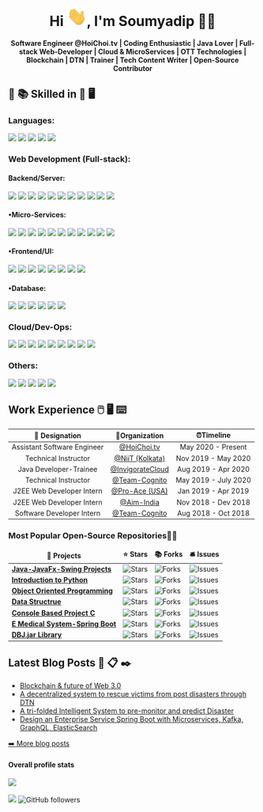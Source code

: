 <h1 align="center">Hi <img src="https://raw.githubusercontent.com/ABSphreak/ABSphreak/master/gifs/Hi.gif" width="40px" />, I'm Soumyadip 👨‍💻</h1>

  
<!---[![HitCount](http://hits.dwyl.com/soumyadip007/soumyadip007.svg)](http://hits.dwyl.com/soumyadip007/soumyadip007)
<b>- Platform:</b>
# Hi, I'm Soumyadip 👋:man_technologist:
<code><img height="30" src="https://raw.githubusercontent.com/github/explore/80688e429a7d4ef2fca1e82350fe8e3517d3494d/topics/docker/docker.png"></code>
<code><img height="30" src="https://raw.githubusercontent.com/github/explore/80688e429a7d4ef2fca1e82350fe8e3517d3494d/topics/vagrant/vagrant.png"></code>
<code><img height="30" src="https://raw.githubusercontent.com/github/explore/80688e429a7d4ef2fca1e82350fe8e3517d3494d/topics/kubernetes/kubernetes.png"></code>
<code><img height="30" src="https://raw.githubusercontent.com/github/explore/80688e429a7d4ef2fca1e82350fe8e3517d3494d/topics/maven/maven.png"></code>
### Platform
<code><img src="https://raw.githubusercontent.com/soumyadip007/soumyadip007/master/img/platform/linux.png" height="30"></code>
<code><img src="https://raw.githubusercontent.com/soumyadip007/soumyadip007/master/img/platform/windows.jpg" height="30"></code>
<img src="https://gpvc.arturio.dev/soumyadip007" alt="profile views"/> --->
<p align="center">
<b>Software Engineer @HoiChoi.tv | Coding Enthusiastic | Java Lover | Full-stack Web-Developer | Cloud & MicroServices | OTT Technologies | Blockchain | DTN | Trainer | Tech Content Writer | Open-Source Contributor </b> </p>
  

## :open_book: :books: Skilled in :closed_book: :desktop_computer:


### Languages:
<code><img src="https://raw.githubusercontent.com/soumyadip007/soumyadip007/master/img/pl/c.png" height="30"></code>
<code><img src="https://raw.githubusercontent.com/soumyadip007/soumyadip007/master/img/pl/java.png" height="30"></code>
<code><img src="https://raw.githubusercontent.com/soumyadip007/soumyadip007/master/img/pl/python.png" height="30"></code>
<code><img src="https://raw.githubusercontent.com/soumyadip007/soumyadip007/master/img/pl/js.png" height="30"></code>
<code><img src="https://raw.githubusercontent.com/soumyadip007/soumyadip007/master/img/pl/ts.png" height="30"></code>

### Web Development (Full-stack):

#### Backend/Server:
<code><img src="https://raw.githubusercontent.com/soumyadip007/soumyadip007/master/img/web/backend/j2ee.png" height="30"></code>
<code><img src="https://raw.githubusercontent.com/soumyadip007/soumyadip007/master/img/web/backend/jsp.png" height="30"></code>
<code><img src="https://raw.githubusercontent.com/soumyadip007/soumyadip007/master/img/web/backend/servlet.png" height="30"></code>
<code><img src="https://raw.githubusercontent.com/soumyadip007/soumyadip007/master/img/web/backend/spring-1.png" height="30"></code>
<code><img src="https://raw.githubusercontent.com/soumyadip007/soumyadip007/master/img/web/backend/spring-boot.png" height="30"></code>
<code><img src="https://raw.githubusercontent.com/soumyadip007/soumyadip007/master/img/web/backend/hibernate.jpeg" height="30"></code>
<code><img src="https://raw.githubusercontent.com/soumyadip007/soumyadip007/master/img/web/security/security.png" height="30"></code>
<code><img src="https://raw.githubusercontent.com/soumyadip007/soumyadip007/master/img/web/security/ldap.png" height="30"></code>
<code><img src="https://raw.githubusercontent.com/soumyadip007/soumyadip007/master/img/web/security/jwt.png" height="30"></code>
<code><img src="https://raw.githubusercontent.com/soumyadip007/soumyadip007/master/img/web/security/oauth.png" height="30"></code>
<code><img src="https://raw.githubusercontent.com/soumyadip007/soumyadip007/master/img/web/backend/tomcat.jpg" height="30"></code>

#### •Micro-Services:
<code><img src="https://raw.githubusercontent.com/soumyadip007/soumyadip007/master/img/web/ms/rest.png" height="30"></code>
<code><img src="https://raw.githubusercontent.com/soumyadip007/soumyadip007/master/img/web/ms/rx.png" height="30"></code>
<code><img src="https://raw.githubusercontent.com/soumyadip007/soumyadip007/master/img/web/ms/webflux.jpg" height="30"></code>
<code><img src="https://raw.githubusercontent.com/soumyadip007/soumyadip007/master/img/web/ms/kafka.png" height="30"></code>
<code><img src="https://raw.githubusercontent.com/soumyadip007/soumyadip007/master/img/web/ms/graphql.png" height="30"></code>
<code><img src="https://raw.githubusercontent.com/soumyadip007/soumyadip007/master/img/web/ms/elastic.png" height="30"></code>
<code><img src="https://raw.githubusercontent.com/soumyadip007/soumyadip007/master/img/web/ms/eureka.png" height="30"></code>
<code><img src="https://raw.githubusercontent.com/soumyadip007/soumyadip007/master/img/web/ms/zuul.png" height="30"></code>
<code><img src="https://raw.githubusercontent.com/soumyadip007/soumyadip007/master/img/web/ms/hystrix.jpg" height="30"></code>
<code><img src="https://raw.githubusercontent.com/soumyadip007/soumyadip007/master/img/web/ms/seluth.png" height="30"></code>
<code><img src="https://raw.githubusercontent.com/soumyadip007/soumyadip007/master/img/web/ms/zipkin.png" height="30"></code>

#### •Frontend/UI:
<code><img src="https://raw.githubusercontent.com/soumyadip007/soumyadip007/master/img/web/ui/html.png" height="30"></code>
<code><img src="https://raw.githubusercontent.com/soumyadip007/soumyadip007/master/img/web/ui/css.png" height="30"></code>
<code><img src="https://raw.githubusercontent.com/soumyadip007/soumyadip007/master/img/web/ui/bt.jpg" height="30"></code>
<code><img src="https://raw.githubusercontent.com/soumyadip007/soumyadip007/master/img/web/ui/thymeleaf.png" height="30"></code>
<code><img src="https://raw.githubusercontent.com/soumyadip007/soumyadip007/master/img/web/ui/angular.jpg" height="30"></code>
<code><img src="https://raw.githubusercontent.com/soumyadip007/soumyadip007/master/img/web/ui/jq.jpg" height="30"></code>
<code><img src="https://raw.githubusercontent.com/soumyadip007/soumyadip007/master/img/web/ui/redux.png" height="30"></code>
<code><img src="https://raw.githubusercontent.com/soumyadip007/soumyadip007/master/img/web/ui/ajax.png" height="30"></code>

#### •Database:
<code><img src="https://raw.githubusercontent.com/soumyadip007/soumyadip007/master/img/db/mysql1.png" height="30"></code>
<code><img src="https://raw.githubusercontent.com/soumyadip007/soumyadip007/master/img/db/oracle.png" height="30"></code>
<code><img src="https://raw.githubusercontent.com/soumyadip007/soumyadip007/master/img/db/mongo.png" height="30"></code>
<code><img src="https://raw.githubusercontent.com/soumyadip007/soumyadip007/master/img/db/dy.png" height="30"></code>
<code><img src="https://raw.githubusercontent.com/soumyadip007/soumyadip007/master/img/db/cas.png" height="30"></code>
<code><img src="https://raw.githubusercontent.com/soumyadip007/soumyadip007/master/img/db/redis.png" height="30"></code>

### Cloud/Dev-Ops:
<code><img src="https://raw.githubusercontent.com/soumyadip007/soumyadip007/master/img/cloud/aws.png" height="30"></code>
<code><img src="https://raw.githubusercontent.com/soumyadip007/soumyadip007/master/img/cloud/lambda.png" height="30"></code>
<code><img src="https://raw.githubusercontent.com/soumyadip007/soumyadip007/master/img/cloud/s3.png" height="30"></code>
<code><img src="https://raw.githubusercontent.com/soumyadip007/soumyadip007/master/img/cloud/maven.png" height="30"></code>
<code><img src="https://raw.githubusercontent.com/soumyadip007/soumyadip007/master/img/cloud/git.png" height="30"></code>
<code><img src="https://raw.githubusercontent.com/soumyadip007/soumyadip007/master/img/cloud/github.png" height="30"></code>
<code><img src="https://raw.githubusercontent.com/soumyadip007/soumyadip007/master/img/cloud/docker.png" height="30"></code>
<code><img src="https://raw.githubusercontent.com/soumyadip007/soumyadip007/master/img/cloud/ku.jpg" height="30"></code>
<code><img src="https://raw.githubusercontent.com/soumyadip007/soumyadip007/master/img/cloud/jenkins.jpg" height="30"></code>

### Others:
<code><img src="https://raw.githubusercontent.com/soumyadip007/soumyadip007/master/img/other/ott.png" height="30"></code>
<code><img src="https://raw.githubusercontent.com/soumyadip007/soumyadip007/master/img/other/agile.jpg" height="30"></code>
<code><img src="https://raw.githubusercontent.com/soumyadip007/soumyadip007/master/img/other/jira.png" height="30"></code>
<code><img src="https://raw.githubusercontent.com/soumyadip007/soumyadip007/master/img/other/bitmovin.png" height="30"></code>
<code><img src="https://raw.githubusercontent.com/soumyadip007/soumyadip007/master/img/other/kaltura.png" height="30"></code>


## Work Experience :computer_mouse: :desktop_computer: :keyboard:

| 💼 Designation |  🏢Organization | ⏰Timeline  |
| :-: | :-: | :-: |
| Assistant Software Engineer | [@HoiChoi.tv](https://www.hoichoi.tv/) | May 2020 - Present |
| Technical Instructor | [@NiiT (Kolkata)](https://www.linkedin.com/posts/soumyadip-chowdhury_trainer-java-web-activity-6619275621568737280-dpDR) | Nov 2019 - May 2020 |
| Java Developer-Trainee | [@InvigorateCloud](https://invigoratecloud.com/) | Aug 2019 - Apr 2020 |
| Technical Instructor | [@Team-Cognito](https://www.linkedin.com/posts/soumyadip-chowdhury_trainer-summertraining-webapplicationdevelopment-activity-6552178927043997696-FhR3) | May 2019 - July 2020 |
| J2EE Web Developer Intern | [@Pro-Ace (USA)](https://lightningspeedmatchmaker.com/#our-team) | Jan 2019 - Apr 2019 |
| J2EE Web Developer Intern | [@Aim-India](http://www.aimindia.org.in) | Nov 2018 - Dev 2018 |
| Software Developer Intern | [@Team-Cognito]() | Aug 2018 - Oct 2018 |

<h3>Most Popular Open-Source Repositories🔺👑</h3>
<table>
  <thead align="center">
    <tr border: none;>
      <td><b>🎁 Projects</b></td>
      <td><b>⭐ Stars</b></td>
      <td><b>📚 Forks</b></td>
	 <td><b>🛎 Issues</b></td>
    </tr>
  </thead>
  <tbody>
  <tr>
	    <td><a href="https://github.com/soumyadip007/Java-JavaFx-Swing-Projects-Desktop-Application-GUI-Software"><b>Java-JavaFx-Swing Projects</b></a></td>
      <td><img alt="Stars" src="https://img.shields.io/github/stars/soumyadip007/Java-JavaFx-Swing-Projects-Desktop-Application-GUI-Software?style=flat-round&labelColor=343b41"/></td>
      <td><img alt="Forks" src="https://img.shields.io/github/forks/soumyadip007/Java-JavaFx-Swing-Projects-Desktop-Application-GUI-Software?style=flat-round&labelColor=343b41"/></td>
      <td><img alt="Issues" src="https://img.shields.io/github/issues/soumyadip007/Java-JavaFx-Swing-Projects-Desktop-Application-GUI-Software?style=flat-round&labelColor=343b41"/></td>
     </tr>
	 <tr>
	    <td><a href="https://github.com/soumyadip007/Introduction-to-Python"><b>Introduction to Python</b></a></td>
      <td><img alt="Stars" src="https://img.shields.io/github/stars/soumyadip007/Introduction-to-Python?style=flat-round&labelColor=343b41"/></td>
      <td><img alt="Forks" src="https://img.shields.io/github/forks/soumyadip007/Introduction-to-Python?style=flat-round&labelColor=343b41"/></td>
 <td><img alt="Issues" src="https://img.shields.io/github/issues/soumyadip007/Introduction-to-Python?style=flat-round&labelColor=343b41"/></td>    </tr>
	  	 <tr>
	    <td><a href="https://github.com/soumyadip007/Object-Oriented-Programming-Using-Python"><b>Object Oriented Programming</b></a></td>
      <td><img alt="Stars" src="https://img.shields.io/github/stars/soumyadip007/Object-Oriented-Programming-Using-Python?style=flat-round&labelColor=343b41"/></td>
      <td><img alt="Forks" src="https://img.shields.io/github/forks/soumyadip007/Object-Oriented-Programming-Using-Python?style=flat-round&labelColor=343b41"/></td>
 <td><img alt="Issues" src="https://img.shields.io/github/issues/soumyadip007/Object-Oriented-Programming-Using-Python?style=flat-round&labelColor=343b41"/></td>    </tr>
 <tr>
	  <tr>
	    <td><a href="https://github.com/soumyadip007/Data-Structure-and-Algorithm-Using-Python"><b>Data Structrue</b></a></td>
      <td><img alt="Stars" src="https://img.shields.io/github/stars/soumyadip007/Data-Structure-and-Algorithm-Using-Python?style=flat-round&labelColor=343b41"/></td>
      <td><img alt="Forks" src="https://img.shields.io/github/forks/soumyadip007/Data-Structure-and-Algorithm-Using-Python?style=flat-round&labelColor=343b41"/></td>
 <td><img alt="Issues" src="https://img.shields.io/github/issues/soumyadip007/Data-Structure-and-Algorithm-Using-Python?style=flat-round&labelColor=343b41"/></td>    </tr>
 	  <tr>
	    <td><a href="https://github.com/soumyadip007/Console-Based-Projects-C"><b>Console Based Project C</b></a></td>
      <td><img alt="Stars" src="https://img.shields.io/github/stars/soumyadip007/Console-Based-Projects-C?style=flat-round&labelColor=343b41"/></td>
      <td><img alt="Forks" src="https://img.shields.io/github/forks/soumyadip007/Console-Based-Projects-C?style=flat-round&labelColor=343b41"/></td>
 <td><img alt="Issues" src="https://img.shields.io/github/issues/soumyadip007/Console-Based-Projects-C?style=flat-round&labelColor=343b41"/></td>    </tr>
 		 <tr>
	    <td><a href="https://github.com/soumyadip007/E-Medical-System-Web-Project-Using-Spring-Boot-Security-JPA-Rest-Thymeleaf-HQL"><b>E Medical System-Spring Boot</b></a></td>
      <td><img alt="Stars" src="https://img.shields.io/github/stars/soumyadip007/E-Medical-System-Web-Project-Using-Spring-Boot-Security-JPA-Rest-Thymeleaf-HQL?style=flat-round&labelColor=343b41"/></td>
      <td><img alt="Forks" src="https://img.shields.io/github/forks/soumyadip007/E-Medical-System-Web-Project-Using-Spring-Boot-Security-JPA-Rest-Thymeleaf-HQL?style=flat-round&labelColor=343b41"/></td>
 <td><img alt="Issues" src="https://img.shields.io/github/issues/soumyadip007/E-Medical-System-Web-Project-Using-Spring-Boot-Security-JPA-Rest-Thymeleaf-HQL?style=flat-round&labelColor=343b41"/></td>    </tr>
	   <tr>
	    <td><a href="https://github.com/soumyadip007/DBJ.jar"><b>DBJ.jar Library</b></a></td>
      <td><img alt="Stars" src="https://img.shields.io/github/stars/soumyadip007/DBJ.jar?style=flat-round&labelColor=343b41"/></td>
      <td><img alt="Forks" src="https://img.shields.io/github/forks/soumyadip007/DBJ.jar?style=flat-round&labelColor=343b41"/></td>
 <td><img alt="Issues" src="https://img.shields.io/github/issues/soumyadip007/DBJ.jar?style=flat-round&labelColor=343b41"/></td>    </tr>

 
 
  </tbody>	 
</table>


## Latest Blog Posts :speech_balloon: :clipboard: :black_nib:
  <ul>
    <li><a href="https://medium.com/@iamsoumyadip/blockchain-future-of-web-3-0-3efe6f234f4a" />Blockchain & future of Web 3.0</a></li>
   <li><a href="https://medium.com/@iamsoumyadip/a-decentralized-system-to-rescue-victims-from-natural-and-man-made-post-disasters-through-dtn-8a3faee687b8" />A decentralized system to rescue victims from post disasters through DTN</a></li>
   <li><a href="https://medium.com/@iamsoumyadip/a-tri-folded-intelligent-system-to-pre-monitor-and-predict-a-tsunami-flood-and-earthquake-based-b92961094b32" />A tri-folded Intelligent System to pre-monitor and predict Disaster</a></li>
      <li><a href="https://medium.com/@iamsoumyadip/design-an-enterprise-service-rest-api-with-mvc-binding-using-java-spring-boot-jpa-hibernate-db56108e7830" />Design an Enterprise Service Spring Boot with Microservices, Kafka, GraphQL, ElasticSearch</a></li>
  </ul>
<p><a href="https://medium.com/@iamsoumyadip">➡️ More blog posts</a></p>

#### Overall profile stats
![](https://github-readme-stats.vercel.app/api?username=soumyadip007&count_private=true&theme=merko&show_icons=true&hide=prs)

![](https://visitor-badge.glitch.me/badge?page_id=soumyadip007.soumyadip007) 
<img alt="GitHub followers" src="https://img.shields.io/github/followers/soumyadip007?style=social"/> 
